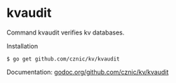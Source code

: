 kvaudit
=======

Command kvaudit verifies kv databases.

Installation

    $ go get github.com/cznic/kv/kvaudit

Documentation: [godoc.org/github.com/cznic/kv/kvaudit](http://godoc.org/github.com/cznic/kv/kvaudit)
